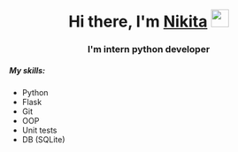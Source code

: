 <h1 align="center">Hi there, I'm <a href="https://daniilshat.ru/" target="_blank">Nikita</a> 
<img src="https://github.com/blackcater/blackcater/raw/main/images/Hi.gif" height="32"/></h1>
<h3 align="center">I'm intern python developer</h3>
<h5 align="left">My skills:</h5>
<ul>
    <li>Python</li>
    <li>Flask</li>
    <li>Git</li>
    <li>OOP</li>
    <li>Unit tests</li>
    <li>DB (SQLite)</li>
</ul>
